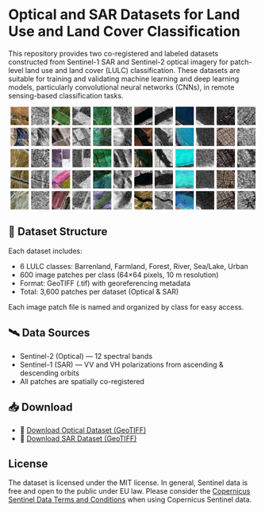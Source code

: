 # Optical and SAR  Datasets for Land Use and Land Cover Classification 

This repository provides two co-registered and labeled datasets constructed from Sentinel-1 SAR and Sentinel-2 optical imagery for patch-level land use and land cover (LULC) classification. These datasets are suitable for training and validating machine learning and deep learning models, particularly convolutional neural networks (CNNs), in remote sensing-based classification tasks.
<p align="center">
  <img src="Samples.png" width="1000"/>
</p>

## 📂 Dataset Structure

Each dataset includes:
- 6 LULC classes: Barrenland, Farmland, Forest, River, Sea/Lake, Urban
- 600 image patches per class (64×64 pixels, 10 m resolution)
- Format: GeoTIFF (.tif) with georeferencing metadata
- Total: 3,600 patches per dataset (Optical & SAR)

Each image patch file is named and organized by class for easy access.

## 🛰 Data Sources

- Sentinel-2 (Optical) — 12 spectral bands  
- Sentinel-1 (SAR) — VV and VH polarizations from ascending & descending orbits  
- All patches are spatially co-registered


## 📥 Download

- 🔗 [Download Optical Dataset (GeoTIFF)](https://drive.google.com/file/d/1BnE_hLPZFzGatTy_Ym_Cuc40NytcMLcz/view?usp=sharing)
- 🔗 [Download SAR Dataset (GeoTIFF)](https://drive.google.com/file/d/1iMjkdQA4_aiO_rdQUBCWB2Blb648yOR7/view?usp=sharing)

## License
The dataset is licensed under the MIT license. In general, Sentinel data is free and open to the public under EU law. Please consider the [Copernicus Sentinel Data Terms and Conditions](https://sentinel.esa.int/documents/247904/690755/Sentinel_Data_Legal_Notice) when using Copernicus Sentinel data.
